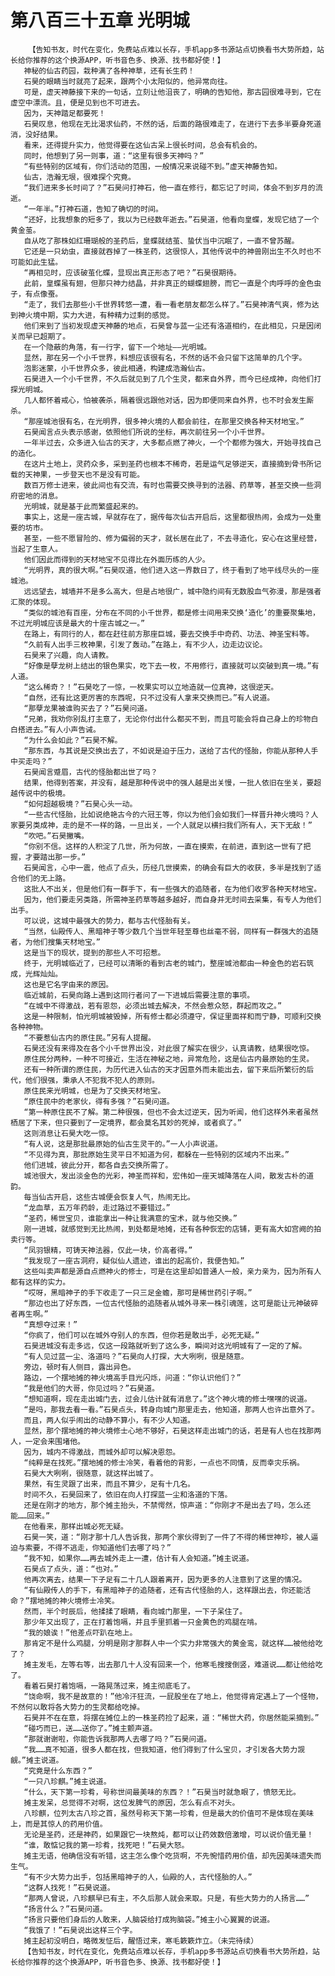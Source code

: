# 第八百三十五章 光明城
        【告知书友，时代在变化，免费站点难以长存，手机app多书源站点切换看书大势所趋，站长给你推荐的这个换源APP，听书音色多、换源、找书都好使！】
       神秘的仙古药园，栽种满了各种神草，还有长生药！
       石昊的眼睛当时就亮了起来，跟两个小太阳似的，他异常向往。
       可是，虚天神藤接下来的一句话，立刻让他沮丧了，明确的告知他，那古园很难寻到，它在虚空中漂流。且，便是见到也不可进去。
       因为，天神踏足都要死！
       石昊叹息，他现在无比渴求仙药，不然的话，后面的路很难走了，在进行下去多半要身死道消，没好结果。
       看来，还得提升实力，他觉得要在这仙古呆上很长时间，总会有机会的。
       同时，他想到了另一则事，道：“这里有很多天神吗？”
       “有些特别的区域有，你们活动的范围，一般情况来说碰不到。”虚天神藤告知。
       仙古，浩瀚无垠，很难探个究竟。
       “我们进来多长时间了？”石昊问打神石，他一直在修行，都忘记了时间，体会不到岁月的流逝。
       “一年半。”打神石道，告知了确切的时间。
       “还好，比我想象的短多了，我以为已经数年逝去。”石昊道，他看向皇蝶，发现它结了一个黄金茧。
       自从吃了那株如红珊瑚般的圣药后，皇蝶就结茧、蛰伏当中沉眠了，一直不曾苏醒。
       它还是一只幼虫，直接就吞掉了一株圣药，这很惊人，其他传说中的神兽刚出生不久时也不可能如此生猛。
       “再相见时，应该破茧化蝶，显现出真正形态了吧？”石昊很期待。
       此前，皇蝶虽有翅，但那只神力结晶，并非真正的蝴蝶翅膀，而它一直是个肉呼呼的金色虫子，有点像蚕。
       “走了，我们去那些小千世界转悠一遭，看一看老朋友都怎么样了。”石昊神清气爽，修为达到神火境中期，实力大进，有种精力过剩的感觉。
       他们来到了当初发现虚天神藤的地点，石昊曾与蓝一尘还有洛道相约，在此相见，只是因闭关而早已超期了。
       在一个隐蔽的角落，有一行字，留下一个地址——光明城。
       显然，那在另一个小千世界，料想应该很有名，不然的话不会只留下这简单的几个字。
       泡影迷蒙，小千世界众多，彼此相通，构建成浩瀚仙古。
       石昊进入一个小千世界，不久后就见到了几个生灵，都来自外界，而今已经成神，向他们打探光明城。
       几人都怀着戒心，怕被袭杀，隔着很远跟他对话，因为即便同来自外界，也不时会发生厮杀。
       “那座城池很有名，在光明界，很多神火境的人都会前往，在那里交换各种天材地宝。”
       石昊闻言点头表示感谢，依照他们所说的坐标，再次前往另一个小千世界。
       一年半过去，众多进入仙古的天才，大多都点燃了神火，一个个都修为强大，开始寻找自己的造化。
       在这片土地上，灵药众多，采到圣药也根本不稀奇，若是运气足够逆天，直接摘到骨书所记载的天神果，一步登天也不是没有可能。
       数百万修士进来，彼此间也有交流，有时也需要交换寻到的法器、药草等，甚至交换一些洞府密地的消息。
       光明城，就是基于此而繁盛起来的。
       事实上，这是一座古城，早就存在了，据传每次仙古开启后，这里都很热闹，会成为一处重要的坊市。
       甚至，一些不愿冒险的、修为偏弱的天才，就长居在此了，不去寻造化，安心在这里经营，当起了生意人。
       他们因此而得到的天材地宝不见得比在外面历练的人少。
       “光明界，真的很大啊。”石昊叹道，他们进入这一界数日了，终于看到了地平线尽头的一座城池。
       远远望去，城墙并不是多么高大，但是占地很广，城中隐约间有无数股血气弥漫，那是强者汇聚的体现。
       “类似的城池有百座，分布在不同的小千世界，都是修士间用来交换‘造化’的重要聚集地，不过光明城应该是最大的十座古城之一。”
       在路上，有同行的人，都在赶往前方那座巨城，要去交换手中奇药、功法、神圣宝料等。
       “久前有人出手三枚神果，引发了轰动。”在路上，有不少人，边走边议论。
       石昊来了兴趣，向人请教。
       “好像是孽龙树上结出的银色果实，吃下去一枚，不用修行，直接就可以突破到真一境。”有人道。
       “这么稀奇？！”石昊吃了一惊，一枚果实可以立地造就一位真神，这很逆天。
       “自然，还有比这更厉害的东西呢，只不过没有人拿来交换而已。”有人说道。
       “那孽龙果被谁购买去了？”石昊问道。
       “兄弟，我劝你别乱打主意了，无论你付出什么都买不到，而且可能会将自己身上的珍物白白搭进去。”有人小声告诫。
       “为什么会如此？”石昊不解。
       “那东西，与其说是交换出去了，不如说是迫于压力，送给了古代的怪胎，你能从那种人手中买走吗？”
       石昊闻言蹙眉，古代的怪胎都出世了吗？
       结果，他得到答案，并没有，越是那种传说中的强人越是出关慢，一批人依旧在坐关，要超越传说中的极境。
       “如何超越极境？”石昊心头一动。
       “一些古代怪胎，比如说绝艳古今的六冠王等，你以为他们会如我们一样晋升神火境吗？人家要另类成神，走的是不一样的路，一旦出关，一个人就足以横扫我们所有人，天下无敌！”
       “吹吧。”石昊撇嘴。
       “你别不信。这样的人积淀了几世，所为何故，一直在摸索，在前进，直到这一世有了把握，才要踏出那一步。”
       石昊闻言，心中一震，他点了点头，历经几世摸索，的确会有巨大的收获，多半是找到了适合他们的无上路。
       这批人不出关，但是他们有一群手下，有一些强大的追随者，在为他们收罗各种天材地宝。
       因为，他们要走另类路，所需神圣药草等越多越好，而自身并无时间去采集，有专人为他们出手。
       可以说，这城中最强大的势力，都与古代怪胎有关。
       “当然，仙殿传人、黑暗神子等少数几个当世年轻至尊也丝毫不弱，同样有一群强大的追随者，为他们搜集天材地宝。”
       这是当下的现状，提到的那些人不可招惹。
       终于，光明城临近了，已经可以清晰的看到古老的城门，整座城池都由一种金色的岩石筑成，光辉灿灿。
       这也是它名字由来的原因。
       临近城前，石昊向路上遇到这同行者问了一下进城后需要注意的事项。
       “在城中不得激战，若有恩怨，必须出城去解决，不然会惹众怒，群起而攻之。”
       这是一种限制，怕光明城被毁掉，所有修士都必须遵守，保证里面祥和而宁静，可顺利交换各种神物。
       “不要惹仙古内的原住民。”另有人提醒。
       石昊还没有来得及在各个小千世界出没，对此很了解实在很少，认真请教，结果很吃惊。
       原住民分两种，一种不可接近，生活在神秘之地，异常危险，这是仙古内最原始的生灵。
       还有一种所谓的原住民，为历代进入仙古的天才因意外而未能出去，留下来后所繁衍的后代，他们很强，秉承人不犯我不犯人的原则。
       原住民来光明城，也是为了交换天材地宝。
       “原住民中的老家伙，得有多强？”石昊问道。
       “第一种原住民不了解。第二种很强，但也不会太过逆天，因为听闻，他们这样外来者虽然栖居了下来，但只要到了一定境界，都会莫名其妙的死掉，或者疯了。”
       这则消息让石昊大吃一惊。
       “有人说，这是那批最原始的仙古生灵干的。”一人小声说道。
       “不见得为真，那批原始生灵平日不知道为何，都躲在一些特别的区域内不出来。”
       他们进城，彼此分开，都各自去交换所需了。
       城池很大，发出淡金色的光彩，神圣而祥和，宏伟如一座天城降落在人间，散发古朴的道韵。
       每当仙古开启，这些古城便会恢复人气，热闹无比。
       “龙血草，五万年药龄，走过路过不要错过。”
       “圣药，稀世宝贝，谁能拿出一种让我满意的宝术，就与他交换。”
       刚一进城，就感觉到无比热闹，到处都是地摊，还有各种恢宏的店铺，更有高大如宫阙的拍卖行等。
       “凤羽银精，可铸天神法器，仅此一块，价高者得。”
       “我发现了一座古洞府，疑似仙人遗迹，谁出的起高价，我便告知。”
       这些叫卖声都是源自点燃神火的修士，可是在这里却如普通人一般，亲力亲为，因为所有人都有这样的实力。
       “哎呀，黑暗神子的手下收走了一只三足金蟾，那可是稀世药引子啊。”
       “那边也出了好东西，一位古代怪胎的追随者从城外寻来一株引魂莲，这可是能让元神破碎者再生啊。”
       “真想夺过来！”
       “你疯了，他们可以在城外夺别人的东西，但你若是敢出手，必死无疑。”
       石昊进城没有走多远，仅这一段路就听到了这么多，瞬间对这光明城有了一定的了解。
       “有人见过蓝一尘、洛道吗？”石昊向人打探，大大咧咧，很是随意。
       旁边，顿时有人侧目，露出异色。
       路边，一个摆地摊的神火境高手目光闪烁，问道：“你认识他们？”
       “我是他们的大哥，你见过吗？”石昊道。
       “想知道啊，现在走出城门去，过会儿估计就有消息了。”这个神火境的修士嘿嘿的说道。
       “是吗，那我去看一看。”石昊点头，转身向城门那里走去，他知道，那两人也许出意外了。
       而且，两人似乎闹出的动静不算小，有不少人知道。
       显然，那个摆地摊的神火境修士心地不够好，石昊这样走出城门的话，若是有人也在找那两人，一定会来围堵他。
       因为，城内不得激战，而城外却可以解决恩怨。
       “纯粹是在找死。”摆地摊的修士冷笑，看着他的背影，一点也不同情，反而幸灾乐祸。
       石昊大大咧咧，很随意，就这样出城了。
       果然，有生灵跟了出来，而且不算少，足有十几名。
       时间不久，石昊回来了，依旧在向人打探蓝一尘和洛道的下落。
       还是在刚才的地方，那个摊主抬头，不禁愕然，惊声道：“你刚才不是出去了吗，怎么还能……回来。”
       在他看来，那样出城必死无疑。
       石昊一笑，道：“刚才那十几人告诉我，那两个家伙得到了一件了不得的稀世神珍，被人逼迫与索要，不得不逃走，你知道他们去哪了吗？”
       “我不知，如果你……再去城外走上一遭，估计有人会知道。”摊主说道。
       石昊点了点头，道：“也对。”
       他再次离去，结果一下子足有二十几人跟着离开，因为更多的人注意到了这里的情况。
       “有仙殿传人的手下，有黑暗神子的追随者，还有古代怪胎的人，这样跟出去，你还能活命？”摆地摊的神火境修士冷笑。
       然而，半个时辰后，他揉揉了眼睛，看向城门那里，一下子呆住了。
       那少年又出现了，正在打着饱嗝，并且手里抓着一只金黄色的鸡腿在啃。
       “我的娘诶！”他差点吓趴在地上。
       那肯定不是什么鸡腿，分明是刚才那群人中一个实力非常强大的黄金鸾，就这样……被他给吃了？
       摊主发毛，左等右等，出去那几十人没有回来一个，他寒毛搜搜倒竖，难道说……都让他给吃了。
       看着石昊打着饱嗝，一路晃荡过来，摊主彻底毛了。
       “饶命啊，我不是故意的！”他冷汗狂流，一屁股坐在了地上，他觉得肯定遇上了一个怪物，不然何以敢将各大势力的生灵都给吃掉。
       石昊并不在在意，将摆在摊位上的一株圣药捡了起来，道：“稀世大药，你居然能采摘到。”
       “碰巧而已，送……送你了。”摊主颤声道。
       “那就谢谢啦，你能告诉我那两人去哪了吗？”石昊问道。
       “我……真不知道，很多人都在找，但我知道，他们得到了什么宝贝，才引发各大势力觊觎。”摊主说道。
       “究竟是什么东西？”
       “一只八珍麒。”摊主说道。
       “什么，天下第一珍肴，号称世间最美味的东西？！”石昊当时就急眼了，愤怒无比。
       摊主发呆，总觉得不对啊，这位发脾气的原因，怎么有点不对头。
       八珍麒，位列太古八珍之首，虽然号称天下第一珍肴，但是最大的价值可不是体现在美味上，而是其惊人的药用价值。
       无论是圣药，还是神药，如果跟它一块熬炖，都可以让药效数倍激增，可以说价值无量！
       “谁，敢惦记我的第一珍肴，找死吧！”石昊大怒。
       摊主无语，他确信没有听错，这主怎么像个吃货啊，不先惋惜药用价值，却先因美味遗失而生气。
       “有不少大势力出手，包括黑暗神子的人，仙殿的人，古代怪胎的人。”
       “这群人找死！”石昊说道。
       “那两人曾说，八珍麒早已有主，不久后那人就会来取。只是，有些大势力的人扬言……”
       “扬言什么？”石昊问道。
       “扬言只要他们身后的人敢来，人脑袋给打成狗脑袋。”摊主小心翼翼的说道。
       “我饿了！”石昊说出这样三个字。
       摊主起初没明白，略微发怔后，醒悟过来，寒毛簌簌炸立。（未完待续）
       【告知书友，时代在变化，免费站点难以长存，手机app多书源站点切换看书大势所趋，站长给你推荐的这个换源APP，听书音色多、换源、找书都好使！】
